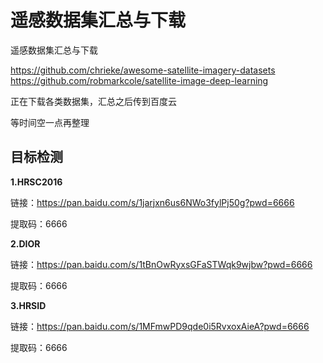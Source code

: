# 遥感数据集汇总与下载
遥感数据集汇总与下载

https://github.com/chrieke/awesome-satellite-imagery-datasets
https://github.com/robmarkcole/satellite-image-deep-learning

正在下载各类数据集，汇总之后传到百度云

等时间空一点再整理

## 目标检测

**1.HRSC2016**

链接：https://pan.baidu.com/s/1jarjxn6us6NWo3fylPj50g?pwd=6666 

提取码：6666

**2.DIOR**

链接：https://pan.baidu.com/s/1tBnOwRyxsGFaSTWqk9wjbw?pwd=6666 

提取码：6666

**3.HRSID**

链接：https://pan.baidu.com/s/1MFmwPD9qde0i5RvxoxAieA?pwd=6666 

提取码：6666
